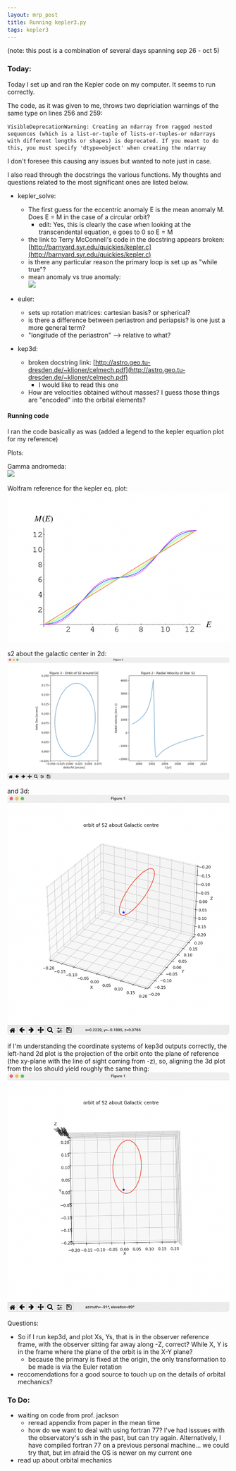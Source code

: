 ```yaml
---
layout: mrp_post
title: Running kepler3.py
tags: kepler3
---
```

(note: this post is a combination of several days spanning sep 26 - oct 5)

### Today:
Today I set up and ran the Kepler code on my computer. It seems to run correctly. 

The code, as it was given to me, throws two depriciation warnings of the same type on lines 256 and 259:

    VisibleDeprecationWarning: Creating an ndarray from ragged nested sequences (which is a list-or-tuple of lists-or-tuples-or ndarrays with different lengths or shapes) is deprecated. If you meant to do this, you must specify 'dtype=object' when creating the ndarray
    
I don't foresee this causing any issues but wanted to note just in case.

I also read through the docstrings the various functions. My thoughts and questions related to the most significant ones are listed below.

- kepler_solve:
  - The first guess for the eccentric anomaly E is the mean anomaly M. Does E = M in the case of a circular orbit?
    - edit: Yes, this is clearly the case when looking at the transcendental equation, e goes to 0 so E = M
  - the link to Terry McConnell's code in the docstring appears broken: [http://barnyard.syr.edu/quickies/kepler.c](http://barnyard.syr.edu/quickies/kepler.c)
  - is there any particular reason the primary loop is set up as "while true"?
  - mean anomaly vs true anomaly:
    <br><img src="../images_pdfs/mrp_ims/orbit_diagrams/Mean_anomaly_diagram.png">

- euler:
  - sets up rotation matrices: cartesian basis? or spherical?
  - is there a difference between periastron and periapsis? is one just a more general term?
  - "longitude of the periastron" --> relative to what?

- kep3d:
  - broken docstring link: [http://astro.geo.tu-dresden.de/~klioner/celmech.pdf](http://astro.geo.tu-dresden.de/~klioner/celmech.pdf)
    - I would like to read this one
  - How are velocities obtained without masses? I guess those things are "encoded" into the orbital elements?


#### Running code

I ran the code basically as was (added a legend to the kepler equation plot for my reference)

Plots:

Gamma andromeda:
<br><img src="../../../../images_pdfs/mrp_ims/kep3d_example/gamma_andromeda.png">

Wolfram reference for the kepler eq. plot:
<br><img src="../../../images_pdfs/mrp_ims/kep3d_example/wolfram_reference.png">

s2 about the galactic center in 2d:
<br><img src="../../../images_pdfs/mrp_ims/kep3d_example/s2_gc_2d.png">

and 3d:
<br><img src="../../../images_pdfs/mrp_ims/kep3d_example/s2_gc_3d.png">

if I'm understanding the coordinate systems of kep3d outputs correctly, the left-hand 2d plot is the projection of the orbit onto the plane of reference (the xy-plane with the line of sight coming from -z), so, aligning the 3d plot from the los should yield roughly the same thing:
<br><img src="../../../images_pdfs/mrp_ims/kep3d_example/s2_gc_3d_aligned.png">

Questions:
- So if I run kep3d, and plot Xs, Ys, that is in the observer reference frame, with the observer sitting far away along -Z, correct? While X, Y is in the frame where the plane of the orbit is in the X-Y plane?
  - because the primary is fixed at the origin, the only transformation to be made is via the Euler rotation
- reccomendations for a good source to touch up on the details of orbital mechanics?

### To Do:
- waiting on code from prof. jackson
  - reread appendix from paper in the mean time 
  - how do we want to deal with using fortran 77? I've had isssues with the observatory's ssh in the past, but can try again. Alternatively, I have compiled fortran 77 on a previous personal machine... we could try that, but im afraid the OS is newer on my current one
- read up about orbital mechanics 


